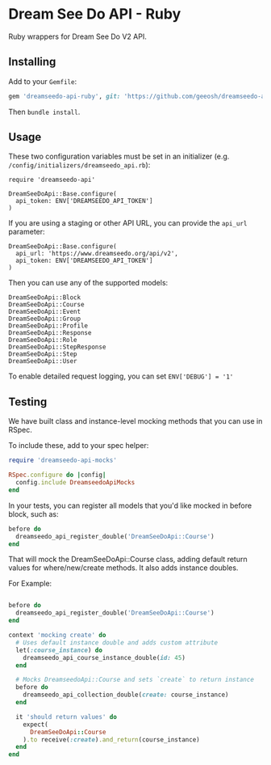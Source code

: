 # Dream See Do API - Ruby

Ruby wrappers for Dream See Do V2 API.

## Installing

Add to your `Gemfile`:

```ruby
gem 'dreamseedo-api-ruby', git: 'https://github.com/geeosh/dreamseedo-api-ruby.git'
```

Then `bundle install`.

## Usage

These two configuration variables must be set in an initializer (e.g. `/config/initializers/dreamseedo_api.rb`):

```
require 'dreamseedo-api'

DreamSeeDoApi::Base.configure(
  api_token: ENV['DREAMSEEDO_API_TOKEN']
)
```

If you are using a staging or other API URL, you can provide the `api_url` parameter:

```
DreamSeeDoApi::Base.configure(
  api_url: 'https://www.dreamseedo.org/api/v2',
  api_token: ENV['DREAMSEEDO_API_TOKEN']
)
```

Then you can use any of the supported models:

```
DreamSeeDoApi::Block
DreamSeeDoApi::Course
DreamSeeDoApi::Event
DreamSeeDoApi::Group
DreamSeeDoApi::Profile
DreamSeeDoApi::Response
DreamSeeDoApi::Role
DreamSeeDoApi::StepResponse
DreamSeeDoApi::Step
DreamSeeDoApi::User
```

To enable detailed request logging, you can set `ENV['DEBUG'] = '1'`

## Testing

We have built class and instance-level mocking methods that you can use in RSpec.

To include these, add to your spec helper:

```ruby
require 'dreamseedo-api-mocks'

RSpec.configure do |config|
  config.include DreamseedoApiMocks
end
```

In your tests, you can register all models that you'd like mocked in before block, such as:

```ruby
before do
  dreamseedo_api_register_double('DreamSeeDoApi::Course')
end
```

That will mock the DreamSeeDoApi::Course class, adding default return values for where/new/create methods. It also adds instance doubles.

For Example:

```ruby

before do
  dreamseedo_api_register_double('DreamSeeDoApi::Course')
end

context 'mocking create' do
  # Uses default instance double and adds custom attribute
  let(:course_instance) do
    dreamseedo_api_course_instance_double(id: 45)
  end

  # Mocks DreamseedoApi::Course and sets `create` to return instance
  before do
    dreamseedo_api_collection_double(create: course_instance)
  end

  it 'should return values' do
    expect(
      DreamSeeDoApi::Course
    ).to receive(:create).and_return(course_instance)
  end
end
```
